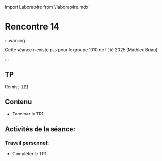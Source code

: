 import Laboratoire from '/laboratoire.mdx';

# Rencontre 14

:::warning

Cette séance n'existe pas pour le groupe 1010 de l'été 2025 (Mathieu Briau)

:::

## TP
Remise [TP1](/tp/tp1)

## Contenu
- Terminer le TP1

## Activités de la séance: 

### Travail personnel:
- Compléter le TP1 
